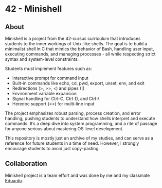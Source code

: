 # 42 - Minishell

## About
Minishell is a project from the 42-cursus curriculum that introduces students to the inner workings of Unix-like shells. The goal is to build a minimalist shell in C that mimics the behavior of Bash, handling user input, executing commands, and managing processes - all while respecting strict syntax and system-level constraints.

Students must implement features such as:
- Interactive prompt for command input
- Built-in commands like echo, cd, pwd, export, unset, env, and exit
- Redirections (>, >>, <) and pipes (|)
- Environment variable expansion
- Signal handling for Ctrl-C, Ctrl-D, and Ctrl-\
- Heredoc support (<<) for multi-line input

The project emphasizes robust parsing, process creation, and error handling, pushing students to understand how shells interpret and execute commands. It’s a deep dive into system programming, and a rite of passage for anyone serious about mastering OS-level development.

This repository is mostly just an archive of my studies, and can serve as a reference for future students in a time of need. However, I strongly encourage students to avoid just copy-pasting.

## Collaboration
Minishell project is a team effort and was done by me and my classmate [Eduardo](https://github.com/EzLucca).
